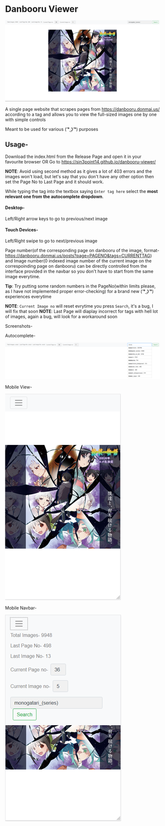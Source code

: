 # Danbooru Viewer


![Monogatari Sample](/images/sample2.PNG)


A single page website that scrapes pages from https://danbooru.donmai.us/ according to a tag and allows you to view the full-sized images one by one with simple controls

Meant to be used for various ( ͡° ͜ʖ ͡°) purposes

## Usage-

Download the index.html from the Release Page and open it in your favourite browser
OR
Go to https://sin3point14.github.io/danbooru-viewer/

__NOTE__: Avoid using second method as it gives a lot of 403 errors and the images won't load, but let's say that you don't have any other option then set the Page No to Last Page and it should work.

While typing the tag into the textbox saying `Enter tag here` select the __most relevant one from the autocomplete dropdown__.

#### Desktop- 
Left/Right arrow keys to go to previous/next image

#### Touch Devices- 
Left/Right swipe to go to next/previous image

Page number(of the corresponding page on danbooru of the image, format- https://danbooru.donmai.us/posts?page=PAGENO&tags=CURRENTTAG) and Image number(0 indexed image number of the current image on the correspoinding page on danbooru) can be directly controlled from the interface provided in the navbar so you don't have to start from the same image everytime.

__Tip__: Try putting some random numbers in the PageNo(within limits please, as I have not implemented proper error-checking) for a brand new ( ͡° ͜ʖ ͡°) experiences everytime

__NOTE__: `Current Image no` will reset evrytime you press `Search`, it's a bug, I will fix that soon
__NOTE__: Last Page will diaplay incorrect for tags with hell lot of images, again a bug, will look for a workaround soon

Screenshots-


Autocomplete-

![Monogatari Autocomplete Sample](/images/sample1.PNG)


Mobile View-

![Mobile Monogatari Sample](/images/sample3.PNG)


Mobile Navbar-

![Mobile Navbar Sample](/images/sample4.PNG)